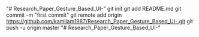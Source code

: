 "# Research_Paper_Gesture_Based_UI-"  git init git add README.md git commit -m "first commit" git remote add origin https://github.com/kamilam1987/Research_Paper_Gesture_Based_UI-.git git push -u origin master
"# Research_Paper_Gesture_Based_UI-" 
